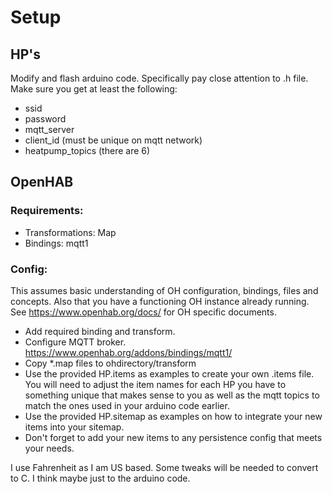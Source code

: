 # Setup

## HP's
Modify and flash arduino code.  Specifically pay close attention to .h file.  Make sure you get at least the following:
- ssid
- password
- mqtt_server
- client_id (must be unique on mqtt network)
- heatpump_topics (there are 6)

## OpenHAB

### Requirements:
- Transformations: Map
- Bindings: mqtt1

### Config:
This assumes basic understanding of OH configuration, bindings, files and concepts.  Also that you have a functioning OH instance already running.  See https://www.openhab.org/docs/ for OH specific documents.

- Add required binding and transform.
- Configure MQTT broker. https://www.openhab.org/addons/bindings/mqtt1/
- Copy *.map files to ohdirectory/transform
- Use the provided HP.items as examples to create your own .items file.  You will need to adjust the item names for each HP you have to something unique that makes sense to you as well as the mqtt topics to match the ones used in your arduino code earlier.
- Use the provided HP.sitemap as examples on how to integrate your new items into your sitemap.
- Don't forget to add your new items to any persistence config that meets your needs.

I use Fahrenheit as I am US based.  Some tweaks will be needed to convert to C.  I think maybe just to the arduino code.
